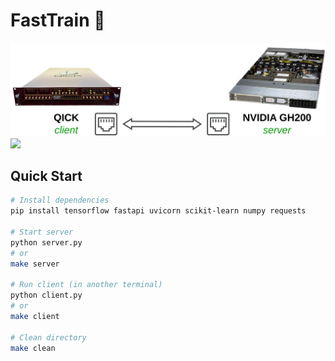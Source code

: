 # FastTrain 🚂

<img src="doc/client_server.png">
<img src="doc/demo.gif">

## Quick Start

```bash
# Install dependencies
pip install tensorflow fastapi uvicorn scikit-learn numpy requests

# Start server
python server.py
# or
make server

# Run client (in another terminal)
python client.py
# or
make client

# Clean directory
make clean
```

